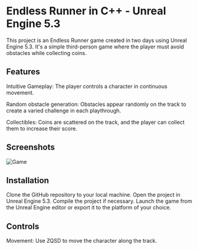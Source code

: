 # Endless Runner in C++ - Unreal Engine 5.3

This project is an Endless Runner game created in two days using Unreal Engine 5.3. It's a simple third-person game where the player must avoid obstacles while collecting coins.

## Features
Intuitive Gameplay: The player controls a character in continuous movement.

Random obstacle generation: Obstacles appear randomly on the track to create a varied challenge in each playthrough.

Collectibles: Coins are scattered on the track, and the player can collect them to increase their score.

## Screenshots
![Game](Gif/Runner.gif)

## Installation
Clone the GitHub repository to your local machine.
Open the project in Unreal Engine 5.3.
Compile the project if necessary.
Launch the game from the Unreal Engine editor or export it to the platform of your choice.

## Controls
Movement: Use ZQSD to move the character along the track.
